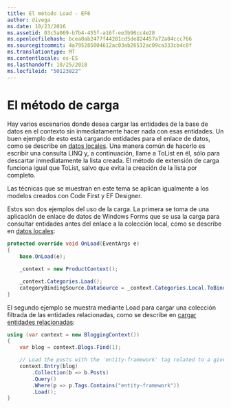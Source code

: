 ```yaml
---
title: El método Load - EF6
author: divega
ms.date: 10/23/2016
ms.assetid: 03c5a069-b7b4-455f-a16f-ee3b96cc4e28
ms.openlocfilehash: bcea8ab2477f44281cd5de824457a72a84ccc766
ms.sourcegitcommit: 4a795285004612ac03ab26532ac09ca333cb4c8f
ms.translationtype: MT
ms.contentlocale: es-ES
ms.lasthandoff: 10/25/2018
ms.locfileid: "50123822"
---
```

# <a name="the-load-method"></a>El método de carga
Hay varios escenarios donde desea cargar las entidades de la base de datos en el contexto sin inmediatamente hacer nada con esas entidades. Un buen ejemplo de esto está cargando entidades para el enlace de datos, como se describe en [datos locales](~/ef6/querying/local-data.md). Una manera común de hacerlo es escribir una consulta LINQ y, a continuación, llame a ToList en él, sólo para descartar inmediatamente la lista creada. El método de extensión de carga funciona igual que ToList, salvo que evita la creación de la lista por completo.  

Las técnicas que se muestran en este tema se aplican igualmente a los modelos creados con Code First y EF Designer.  

Estos son dos ejemplos del uso de la carga. La primera se toma de una aplicación de enlace de datos de Windows Forms que se usa la carga para consultar entidades antes del enlace a la colección local, como se describe en [datos locales](~/ef6/querying/local-data.md):  

``` csharp
protected override void OnLoad(EventArgs e)
{
    base.OnLoad(e);

    _context = new ProductContext();

    _context.Categories.Load();
    categoryBindingSource.DataSource = _context.Categories.Local.ToBindingList();
}
```  

El segundo ejemplo se muestra mediante Load para cargar una colección filtrada de las entidades relacionadas, como se describe en [cargar entidades relacionadas](~/ef6/querying/related-data.md):  

``` csharp
using (var context = new BloggingContext())
{
    var blog = context.Blogs.Find(1);

    // Load the posts with the 'entity-framework' tag related to a given blog
    context.Entry(blog)
        .Collection(b => b.Posts)
        .Query()
        .Where(p => p.Tags.Contains("entity-framework"))
        .Load();
}
```  
